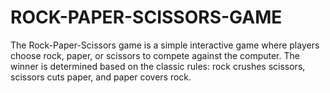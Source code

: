 # ROCK-PAPER-SCISSORS-GAME
The Rock-Paper-Scissors game is a simple interactive game where players choose rock, paper, or scissors to compete against the computer. The winner is determined based on the classic rules: rock crushes scissors, scissors cuts paper, and paper covers rock.
